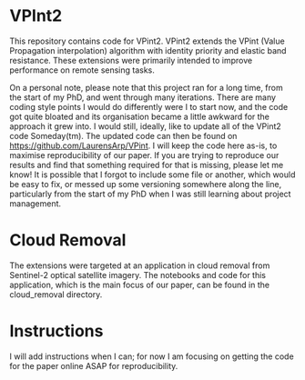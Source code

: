 # VPInt2
This repository contains code for VPint2. VPint2 extends the VPint (Value Propagation interpolation) algorithm with identity priority and elastic band resistance. These extensions were primarily intended to improve performance on remote sensing tasks.

On a personal note, please note that this project ran for a long time, from the start of my PhD, and went through many iterations. There are many coding style points I would do differently were I to start now, and the code got quite bloated and its organisation became a little awkward for the approach it grew into. I would still, ideally, like to update all of the VPint2 code Someday(tm). The updated code can then be found on https://github.com/LaurensArp/VPint. I will keep the code here as-is, to maximise reproducibility of our paper. If you are trying to reproduce our results and find that something required for that is missing, please let me know! It is possible that I forgot to include some file or another, which would be easy to fix, or messed up some versioning somewhere along the line, particularly from the start of my PhD when I was still learning about project management.

# Cloud Removal

The extensions were targeted at an application in cloud removal from Sentinel-2 optical satellite imagery. The notebooks and code for this application, which is the main focus of our paper, can be found in the cloud_removal directory.

# Instructions

I will add instructions when I can; for now I am focusing on getting the code for the paper online ASAP for reproducibility.